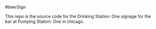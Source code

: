 #beerSign

This repo is the source code for the Drinking Station: One signage for the bar at Pumping Station: One in chicago.
